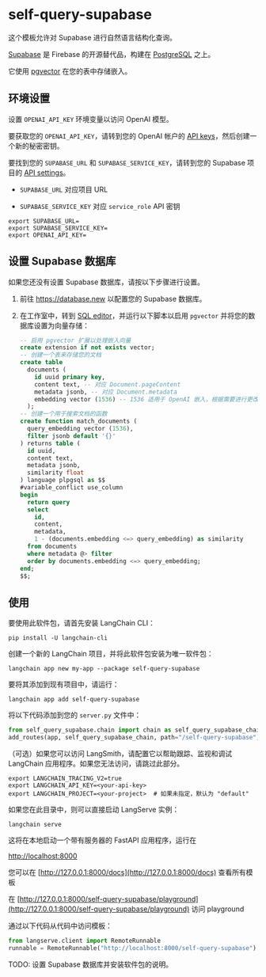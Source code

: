 # self-query-supabase

这个模板允许对 Supabase 进行自然语言结构化查询。

[Supabase](https://supabase.com/docs) 是 Firebase 的开源替代品，构建在 [PostgreSQL](https://en.wikipedia.org/wiki/PostgreSQL) 之上。

它使用 [pgvector](https://github.com/pgvector/pgvector) 在您的表中存储嵌入。

## 环境设置

设置 `OPENAI_API_KEY` 环境变量以访问 OpenAI 模型。

要获取您的 `OPENAI_API_KEY`，请转到您的 OpenAI 帐户的 [API keys](https://platform.openai.com/account/api-keys)，然后创建一个新的秘密密钥。

要找到您的 `SUPABASE_URL` 和 `SUPABASE_SERVICE_KEY`，请转到您的 Supabase 项目的 [API settings](https://supabase.com/dashboard/project/_/settings/api)。

- `SUPABASE_URL` 对应项目 URL

- `SUPABASE_SERVICE_KEY` 对应 `service_role` API 密钥

```shell
export SUPABASE_URL=
export SUPABASE_SERVICE_KEY=
export OPENAI_API_KEY=
```

## 设置 Supabase 数据库

如果您还没有设置 Supabase 数据库，请按以下步骤进行设置。

1. 前往 https://database.new 以配置您的 Supabase 数据库。

2. 在工作室中，转到 [SQL editor](https://supabase.com/dashboard/project/_/sql/new)，并运行以下脚本以启用 `pgvector` 并将您的数据库设置为向量存储：

   ```sql
   -- 启用 pgvector 扩展以处理嵌入向量
   create extension if not exists vector;
   -- 创建一个表来存储您的文档
   create table
     documents (
       id uuid primary key,
       content text, -- 对应 Document.pageContent
       metadata jsonb, -- 对应 Document.metadata
       embedding vector (1536) -- 1536 适用于 OpenAI 嵌入，根据需要进行更改
     );
   -- 创建一个用于搜索文档的函数
   create function match_documents (
     query_embedding vector (1536),
     filter jsonb default '{}'
   ) returns table (
     id uuid,
     content text,
     metadata jsonb,
     similarity float
   ) language plpgsql as $$
   #variable_conflict use_column
   begin
     return query
     select
       id,
       content,
       metadata,
       1 - (documents.embedding <=> query_embedding) as similarity
     from documents
     where metadata @> filter
     order by documents.embedding <=> query_embedding;
   end;
   $$;
   ```

## 使用

要使用此软件包，请首先安装 LangChain CLI：

```shell
pip install -U langchain-cli
```

创建一个新的 LangChain 项目，并将此软件包安装为唯一软件包：

```shell
langchain app new my-app --package self-query-supabase
```

要将其添加到现有项目中，请运行：

```shell
langchain app add self-query-supabase
```

将以下代码添加到您的 `server.py` 文件中：

```python
from self_query_supabase.chain import chain as self_query_supabase_chain
add_routes(app, self_query_supabase_chain, path="/self-query-supabase")
```

（可选）如果您可以访问 LangSmith，请配置它以帮助跟踪、监视和调试 LangChain 应用程序。如果您无法访问，请跳过此部分。

```shell
export LANGCHAIN_TRACING_V2=true
export LANGCHAIN_API_KEY=<your-api-key>
export LANGCHAIN_PROJECT=<your-project>  # 如果未指定，默认为 "default"
```

如果您在此目录中，则可以直接启动 LangServe 实例：

```shell
langchain serve
```

这将在本地启动一个带有服务器的 FastAPI 应用程序，运行在

[http://localhost:8000](http://localhost:8000)

您可以在 [http://127.0.0.1:8000/docs](http://127.0.0.1:8000/docs) 查看所有模板

在 [http://127.0.0.1:8000/self-query-supabase/playground](http://127.0.0.1:8000/self-query-supabase/playground) 访问 playground

通过以下代码从代码中访问模板：

```python
from langserve.client import RemoteRunnable
runnable = RemoteRunnable("http://localhost:8000/self-query-supabase")
```

TODO: 设置 Supabase 数据库并安装软件包的说明。